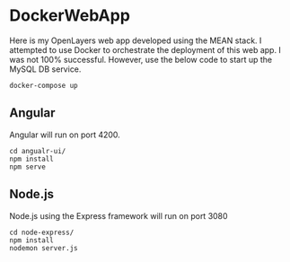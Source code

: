 # DockerWebApp
Here is my OpenLayers web app developed using the MEAN stack. I attempted to use Docker to orchestrate the deployment of this web app. I was not 100% successful. However, use the below code to start up the MySQL DB service. 

```console
docker-compose up
```

## Angular
Angular will run on port 4200.
```console
cd angualr-ui/
npm install
npm serve
```
## Node.js
Node.js using the Express framework will run on port 3080
```console
cd node-express/
npm install
nodemon server.js
```
